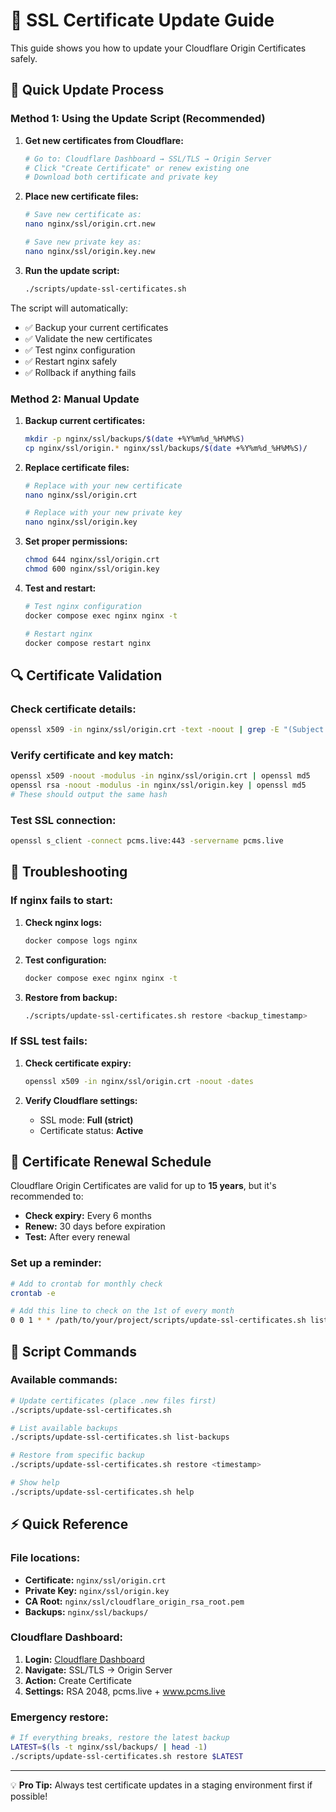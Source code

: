 # 🔄 SSL Certificate Update Guide

This guide shows you how to update your Cloudflare Origin Certificates safely.

## 🎯 Quick Update Process

### Method 1: Using the Update Script (Recommended)

1. **Get new certificates from Cloudflare:**
   ```bash
   # Go to: Cloudflare Dashboard → SSL/TLS → Origin Server
   # Click "Create Certificate" or renew existing one
   # Download both certificate and private key
   ```

2. **Place new certificate files:**
   ```bash
   # Save new certificate as:
   nano nginx/ssl/origin.crt.new
   
   # Save new private key as:
   nano nginx/ssl/origin.key.new
   ```

3. **Run the update script:**
   ```bash
   ./scripts/update-ssl-certificates.sh
   ```

The script will automatically:
- ✅ Backup your current certificates
- ✅ Validate the new certificates
- ✅ Test nginx configuration
- ✅ Restart nginx safely
- ✅ Rollback if anything fails

### Method 2: Manual Update

1. **Backup current certificates:**
   ```bash
   mkdir -p nginx/ssl/backups/$(date +%Y%m%d_%H%M%S)
   cp nginx/ssl/origin.* nginx/ssl/backups/$(date +%Y%m%d_%H%M%S)/
   ```

2. **Replace certificate files:**
   ```bash
   # Replace with your new certificate
   nano nginx/ssl/origin.crt
   
   # Replace with your new private key
   nano nginx/ssl/origin.key
   ```

3. **Set proper permissions:**
   ```bash
   chmod 644 nginx/ssl/origin.crt
   chmod 600 nginx/ssl/origin.key
   ```

4. **Test and restart:**
   ```bash
   # Test nginx configuration
   docker compose exec nginx nginx -t
   
   # Restart nginx
   docker compose restart nginx
   ```

## 🔍 Certificate Validation

### Check certificate details:
```bash
openssl x509 -in nginx/ssl/origin.crt -text -noout | grep -E "(Subject:|DNS:|Not Before|Not After)"
```

### Verify certificate and key match:
```bash
openssl x509 -noout -modulus -in nginx/ssl/origin.crt | openssl md5
openssl rsa -noout -modulus -in nginx/ssl/origin.key | openssl md5
# These should output the same hash
```

### Test SSL connection:
```bash
openssl s_client -connect pcms.live:443 -servername pcms.live
```

## 🚨 Troubleshooting

### If nginx fails to start:

1. **Check nginx logs:**
   ```bash
   docker compose logs nginx
   ```

2. **Test configuration:**
   ```bash
   docker compose exec nginx nginx -t
   ```

3. **Restore from backup:**
   ```bash
   ./scripts/update-ssl-certificates.sh restore <backup_timestamp>
   ```

### If SSL test fails:

1. **Check certificate expiry:**
   ```bash
   openssl x509 -in nginx/ssl/origin.crt -noout -dates
   ```

2. **Verify Cloudflare settings:**
   - SSL mode: **Full (strict)**
   - Certificate status: **Active**

## 📅 Certificate Renewal Schedule

Cloudflare Origin Certificates are valid for up to **15 years**, but it's recommended to:

- **Check expiry:** Every 6 months
- **Renew:** 30 days before expiration
- **Test:** After every renewal

### Set up a reminder:
```bash
# Add to crontab for monthly check
crontab -e

# Add this line to check on the 1st of every month
0 0 1 * * /path/to/your/project/scripts/update-ssl-certificates.sh list-backups
```

## 🔧 Script Commands

### Available commands:
```bash
# Update certificates (place .new files first)
./scripts/update-ssl-certificates.sh

# List available backups
./scripts/update-ssl-certificates.sh list-backups

# Restore from specific backup
./scripts/update-ssl-certificates.sh restore <timestamp>

# Show help
./scripts/update-ssl-certificates.sh help
```

## ⚡ Quick Reference

### File locations:
- **Certificate:** `nginx/ssl/origin.crt`
- **Private Key:** `nginx/ssl/origin.key` 
- **CA Root:** `nginx/ssl/cloudflare_origin_rsa_root.pem`
- **Backups:** `nginx/ssl/backups/`

### Cloudflare Dashboard:
1. **Login:** [Cloudflare Dashboard](https://dash.cloudflare.com)
2. **Navigate:** SSL/TLS → Origin Server
3. **Action:** Create Certificate
4. **Settings:** RSA 2048, pcms.live + www.pcms.live

### Emergency restore:
```bash
# If everything breaks, restore the latest backup
LATEST=$(ls -t nginx/ssl/backups/ | head -1)
./scripts/update-ssl-certificates.sh restore $LATEST
```

---

💡 **Pro Tip:** Always test certificate updates in a staging environment first if possible!
